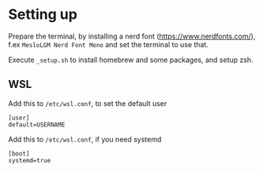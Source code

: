 # Setting up

Prepare the terminal, by installing a nerd font (https://www.nerdfonts.com/), f.ex `MesloLGM Nerd Font Mono` and set the terminal to use that.

Execute `_setup.sh` to install homebrew and some packages, and setup zsh.

## WSL

Add this to `/etc/wsl.conf`, to set the default user
```
[user]
default=USERNAME
```

Add this to `/etc/wsl.conf`, if you need systemd
```
[boot]
systemd=true
```
